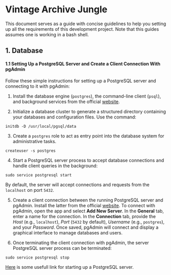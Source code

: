 # Vintage Archive Jungle

This document serves as a guide with concise guidelines to help you setting up all the requirements of this development project. Note that this guides assumes one is working in a bash shell.

## 1. Database

#### 1.1 Setting Up a PostgreSQL Server and Create a Client Connection With pgAdmin

Follow these simple instructions for setting up a PostgreSQL server and connecting to it with pgAdmin:

1. Install the database engine (`postgres`), the command-line client (`psql`), and background services from the official [website](https://www.postgresql.org/).

2. Initialize a database cluster to generate a structured directory containing your databases and configuration files. Use the command:

```shell
initdb -D /usr/local/pgsql/data
```

3. Create a `postgres` role to act as entry point into the database system for administrative tasks.

```shell
createuser -s postgres
```

4. Start a PostgreSQL server process to accept database connections and handle client queries in the background:

```shell
sudo service postgresql start
```

By default, the server will accept connections and requests from the `localhost` on port `5432`.

5. Create a client connection between the running PostgreSQL server and pgAdmin. Install the latter from the official [website](https://www.pgadmin.org/). To connect with pgAdmin, open the app and select **Add New Server**. In the **General** tab, enter a name for the connection. In the **Connection** tab, provide the _Host_ (e.g., `localhost`), _Port_ (`5432` by default), _Username_ (e.g., `postgres`), and your _Password_. Once saved, pgAdmin will connect and display a graphical interface to manage databases and users.

6. Once terminating the client connection with pgAdmin, the server PostgreSQL server process can be terminated:

```shell
sudo service postgresql stop
```

[Here](https://tableplus.com/blog/2018/10/how-to-start-stop-restart-postgresql-server.html) is some usefull link for starting up a PostgreSQL server.
